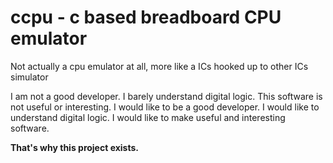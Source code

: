# ccpu - c based breadboard CPU emulator

Not actually a cpu emulator at all, more like a ICs hooked up to other ICs simulator

I am not a good developer.
I barely understand digital logic.
This software is not useful or interesting.
I would like to be a good developer.
I would like to understand digital logic.
I would like to make useful and interesting software.

**That's why this project exists.**
